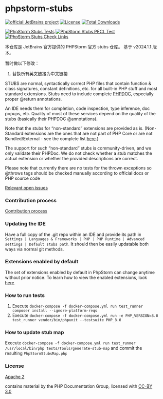 # phpstorm-stubs 

[![official JetBrains project](http://jb.gg/badges/official.svg)](https://confluence.jetbrains.com/display/ALL/JetBrains+on+GitHub)
[![License](https://img.shields.io/badge/License-Apache%202.0-blue.svg)](https://www.apache.org/licenses/LICENSE-2.0.html)
[![Total Downloads](https://poser.pugx.org/jetbrains/phpstorm-stubs/downloads)](https://packagist.org/packages/jetbrains/phpstorm-stubs)

[![PhpStorm Stubs Tests](https://github.com/JetBrains/phpstorm-stubs/actions/workflows/main.yml/badge.svg)](https://github.com/JetBrains/phpstorm-stubs/actions/workflows/main.yml)
[![PhpStorm Stubs PECL Test](https://github.com/JetBrains/phpstorm-stubs/actions/workflows/testPeclExtensions.yml/badge.svg)](https://github.com/JetBrains/phpstorm-stubs/actions/workflows/testPeclExtensions.yml)
[![PhpStorm Stubs Check Links](https://github.com/JetBrains/phpstorm-stubs/actions/workflows/testLinks.yml/badge.svg)](https://github.com/JetBrains/phpstorm-stubs/actions/workflows/testLinks.yml)

本仓库是 JetBrains 官方提供的 PHPStorm 官方 stubs 仓库。
基于 v2024.1.1 版本。

暂时做以下修改：
1. 替换所有英文链接为中文链接


STUBS are normal, syntactically correct PHP files that contain function & class signatures, constant definitions, etc. for all built-in PHP stuff and most standard extensions. Stubs need to include complete [PHPDOC], especially proper @return annotations.

An IDE needs them for completion, code inspection, type inference, doc popups, etc. Quality of most of these services depend on the quality of the stubs (basically their PHPDOC @annotations).

Note that the stubs for “non-standard” extensions are provided as is. (Non-Standard extensions are the ones that are not part of PHP Core or are not Bundled/External - see the complete list [here](http://php.net/manual/en/extensions.membership.php).)

The support for such “non-standard” stubs is community-driven, and we only validate their PHPDoc. We do not check whether a stub matches the actual extension or whether the provided descriptions are correct.

Please note that currently there are no tests for the thrown exceptions so @throws tags should be checked manually according to official docs or PHP source code

[Relevant open issues]

### Contribution process
[Contribution process](CONTRIBUTING.md)

### Updating the IDE
Have a full copy of the .git repo within an IDE and provide its path in `Settings | Languages & Frameworks | PHP | PHP Runtime | Advanced settings | Default stubs path`. It should then be easily updatable both ways via normal git methods.

### Extensions enabled by default
The set of extensions enabled by default in PhpStorm can change anytime without prior notice. To learn how to view the enabled extensions, look [here](https://blog.jetbrains.com/phpstorm/2017/03/per-project-php-extension-settings-in-phpstorm-2017-1/).

### How to run tests
1. Execute `docker-compose -f docker-compose.yml run test_runner composer install --ignore-platform-reqs`
2. Execute `docker-compose -f docker-compose.yml run -e PHP_VERSION=8.0 test_runner vendor/bin/phpunit --testsuite PHP_8.0`

### How to update stub map
Execute `docker-compose -f docker-compose.yml run test_runner /usr/local/bin/php tests/Tools/generate-stub-map` and commit the resulting `PhpStormStubsMap.php`

### License
[Apache 2]

contains material by the PHP Documentation Group, licensed with [CC-BY 3.0] 

[PHPDOC]:https://github.com/phpDocumentor/fig-standards/blob/master/proposed/phpdoc.md
[Apache 2]:https://www.apache.org/licenses/LICENSE-2.0
[Relevant open issues]:https://youtrack.jetbrains.com/issues/WI?q=%23Unresolved+Subsystem%3A+%7BPHP+lib+stubs%7D+order+by%3A+votes+
[CC-BY 3.0]:https://www.php.net/manual/en/cc.license.php
